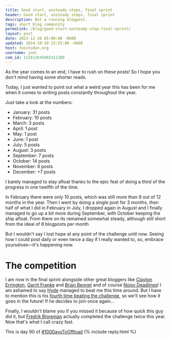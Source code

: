 ```yaml
---
title: Good start, unsteady steps, final sprint
header: Good start, unsteady steps, final sprint
description: Not a running blogpost. 
tags: short blog community
permalink: /blog/good-start-unsteady-step-final-sprint/
layout: post
date: 2023-12-20 05:00:00 -0600
updated: 2024-10-10 23:25:00 -0600
host: fosstodon.org
username: joel
com_id: 111612645002311380
---
```

As the year comes to an end, I have to rush on these posts! So I hope you don't mind having some shorter reads.

Today, I just wanted to point out what a weird year this has been for me when it comes to writing posts constantly throughout the year.

Just take a look at the numbers:

- January: 31 posts
- February: 10 posts
- March: 3 posts
- April: 1 post
- May: 1 post
- June: 1 post
- July: 5 posts
- August: 3 posts
- September: 7 posts
- October: 14 posts
- November: 6 posts
- December: +7 posts

I barely managed to stay afloat thanks to the epic feat of doing a third of the progress in one twelfth of the time.

In February there were only 10 posts, which was still more than 9 out of 12 months in the year. Then I went by doing a single post for 3 months, then half of what I did in February in July, I dropped again in August and I finally managed to go up a bit more during September, with October keeping the ship afloat. From there on its remained somewhat steady, although still short from the ideal of 8 blogposts per month

But I wouldn't say I lost hope at any point of the challenge until now. Seeing how I could post daily or even twice a day if I really wanted to, so, embrace yourselves—it's happening now.

# The competition

I am now in the final sprint alongside other great bloggers like [Clayton Errington](https://claytonerrington.com), [Garrit Franke](https://garrit.xyz) and [Brian Bennet](https://blog.ohheybrian.com) and of course [Noisy Deadlines](https://noisydeadlines.net/)! I am ashamed to say [Hyde](https://lazybea.rs/) managed to beat me this time around. But I have to mention this is his [fourth time beating the challenge](https://lazybea.rs/posts/100daystooffload-round4/), so we'll see how it goes in the future! If he decides to join once again...

Finally, I wouldn't blame you if you missed it because of how quick this guy did it, but [Fredrik Bjoreman](https://www.bjoreman.com/) actually completed the challenge twice this year. Now that's what I call crazy fast.

This is day 90 of [#100DaysToOffload](https://100daystooffload.com)
{% include reply.html %}
